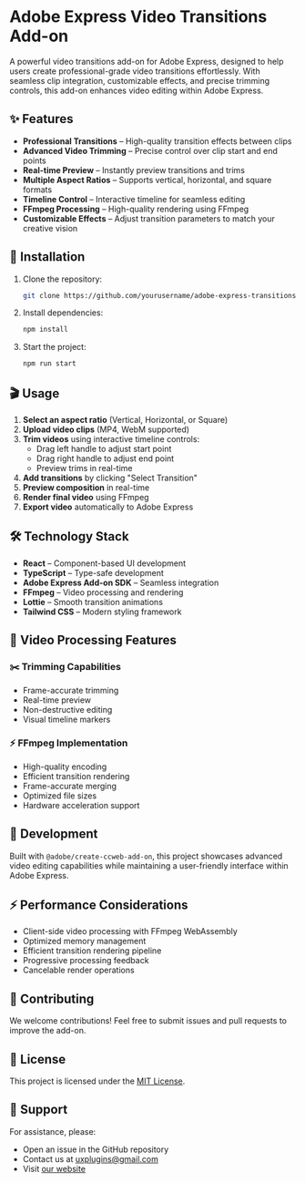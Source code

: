 # Adobe Express Video Transitions Add-on

A powerful video transitions add-on for Adobe Express, designed to help users create professional-grade video transitions effortlessly. With seamless clip integration, customizable effects, and precise trimming controls, this add-on enhances video editing within Adobe Express.

## ✨ Features

- **Professional Transitions** – High-quality transition effects between clips
- **Advanced Video Trimming** – Precise control over clip start and end points
- **Real-time Preview** – Instantly preview transitions and trims
- **Multiple Aspect Ratios** – Supports vertical, horizontal, and square formats
- **Timeline Control** – Interactive timeline for seamless editing
- **FFmpeg Processing** – High-quality rendering using FFmpeg
- **Customizable Effects** – Adjust transition parameters to match your creative vision

## 🚀 Installation

1. Clone the repository:
   ```bash
   git clone https://github.com/yourusername/adobe-express-transitions.git
   ```
2. Install dependencies:
   ```bash
   npm install
   ```
3. Start the project:
   ```bash
   npm run start
   ```

## 🎬 Usage

1. **Select an aspect ratio** (Vertical, Horizontal, or Square)
2. **Upload video clips** (MP4, WebM supported)
3. **Trim videos** using interactive timeline controls:
   - Drag left handle to adjust start point
   - Drag right handle to adjust end point
   - Preview trims in real-time
4. **Add transitions** by clicking "Select Transition"
5. **Preview composition** in real-time
6. **Render final video** using FFmpeg
7. **Export video** automatically to Adobe Express

## 🛠 Technology Stack

- **React** – Component-based UI development
- **TypeScript** – Type-safe development
- **Adobe Express Add-on SDK** – Seamless integration
- **FFmpeg** – Video processing and rendering
- **Lottie** – Smooth transition animations
- **Tailwind CSS** – Modern styling framework

## 🎥 Video Processing Features

### ✂️ Trimming Capabilities

- Frame-accurate trimming
- Real-time preview
- Non-destructive editing
- Visual timeline markers

### ⚡ FFmpeg Implementation

- High-quality encoding
- Efficient transition rendering
- Frame-accurate merging
- Optimized file sizes
- Hardware acceleration support

## 🔧 Development

Built with `@adobe/create-ccweb-add-on`, this project showcases advanced video editing capabilities while maintaining a user-friendly interface within Adobe Express.

## ⚡ Performance Considerations

- Client-side video processing with FFmpeg WebAssembly
- Optimized memory management
- Efficient transition rendering pipeline
- Progressive processing feedback
- Cancelable render operations

## 🤝 Contributing

We welcome contributions! Feel free to submit issues and pull requests to improve the add-on.

## 📜 License

This project is licensed under the [MIT License](LICENSE).

## 📩 Support

For assistance, please:

- Open an issue in the GitHub repository
- Contact us at [uxplugins@gmail.com](mailto:uxplugins@gmail.com)
- Visit [our website](https://uxplugins.com/contact-us)

